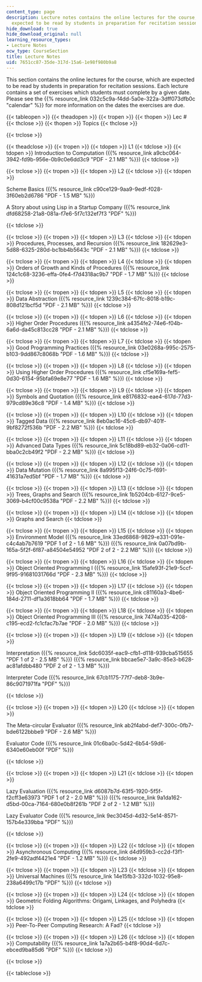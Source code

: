 ```yaml
---
content_type: page
description: Lecture notes contains the online lectures for the course, which are
  expected to be read by students in preparation for recitation sessions.
hide_download: true
hide_download_original: null
learning_resource_types:
- Lecture Notes
ocw_type: CourseSection
title: Lecture Notes
uid: 7651cc87-35de-317d-15a6-1e98f980b9a8
---
```


This section contains the online lectures for the course, which are expected to be read by students in preparation for recitation sessions. Each lecture contains a set of exercises which students must complete by a given date. Please see the {{% resource_link 032c5c9a-f4dd-5a0e-322a-3dff073dfb0c "calendar" %}} for more information on the dates the exercises are due.

{{< tableopen >}}
{{< theadopen >}}
{{< tropen >}}
{{< thopen >}}
Lec #
{{< thclose >}}
{{< thopen >}}
Topics
{{< thclose >}}

{{< trclose >}}

{{< theadclose >}}
{{< tropen >}}
{{< tdopen >}}
L1
{{< tdclose >}}
{{< tdopen >}}
Introduction to Computation ({{% resource_link a9cbc064-3942-fd9b-956e-0b9c0e6dd3c9 "PDF - 2.1 MB" %}})
{{< tdclose >}}

{{< trclose >}}
{{< tropen >}}
{{< tdopen >}}
L2
{{< tdclose >}}
{{< tdopen >}}


Scheme Basics ({{% resource_link c90ce129-9aa9-9edf-f028-3f60eb2d6786 "PDF - 1.5 MB" %}})

A Story about using Lisp in a Startup Company ({{% resource_link dfd68258-21a8-081a-f7e6-5f7c132ef7f3 "PDF" %}})


{{< tdclose >}}

{{< trclose >}}
{{< tropen >}}
{{< tdopen >}}
L3
{{< tdclose >}}
{{< tdopen >}}
Procedures, Processes, and Recursion ({{% resource_link 182629e3-5d88-6325-280d-bc1bb4b5643c "PDF - 2.1 MB" %}})
{{< tdclose >}}

{{< trclose >}}
{{< tropen >}}
{{< tdopen >}}
L4
{{< tdclose >}}
{{< tdopen >}}
Orders of Growth and Kinds of Procedures ({{% resource_link 124c1c68-3236-effa-0fe4-f7d4318ac9b7 "PDF - 1.7 MB" %}})
{{< tdclose >}}

{{< trclose >}}
{{< tropen >}}
{{< tdopen >}}
L5
{{< tdclose >}}
{{< tdopen >}}
Data Abstraction ({{% resource_link 1239c384-67fc-8018-b19c-808d121bcf5d "PDF - 2.1 MB" %}})
{{< tdclose >}}

{{< trclose >}}
{{< tropen >}}
{{< tdopen >}}
L6
{{< tdclose >}}
{{< tdopen >}}
Higher Order Procedures ({{% resource_link a4354fe2-74e6-f04b-6a6d-da45c813cc28 "PDF - 2.1 MB" %}})
{{< tdclose >}}

{{< trclose >}}
{{< tropen >}}
{{< tdopen >}}
L7
{{< tdclose >}}
{{< tdopen >}}
Good Programming Practices ({{% resource_link 03e0268a-995c-2575-b103-9dd867c8068b "PDF - 1.6 MB" %}})
{{< tdclose >}}

{{< trclose >}}
{{< tropen >}}
{{< tdopen >}}
L8
{{< tdclose >}}
{{< tdopen >}}
Using Higher Order Procedures ({{% resource_link cf5e169a-fef5-0d30-6154-95bfa69e8e77 "PDF - 1.6 MB" %}})
{{< tdclose >}}

{{< trclose >}}
{{< tropen >}}
{{< tdopen >}}
L9
{{< tdclose >}}
{{< tdopen >}}
Symbols and Quotation ({{% resource_link e8176832-eae4-617d-77d3-979cd89e36c8 "PDF - 1.4 MB" %}})
{{< tdclose >}}

{{< trclose >}}
{{< tropen >}}
{{< tdopen >}}
L10
{{< tdclose >}}
{{< tdopen >}}
Tagged Data ({{% resource_link 8eb0ac16-45c6-db97-401f-9bf8272f536b "PDF - 2.2 MB" %}})
{{< tdclose >}}

{{< trclose >}}
{{< tropen >}}
{{< tdopen >}}
L11
{{< tdclose >}}
{{< tdopen >}}
Advanced Data Types ({{% resource_link 5c18bd89-eb32-0a06-cd11-bba0c2cb49f2 "PDF - 2.2 MB" %}})
{{< tdclose >}}

{{< trclose >}}
{{< tropen >}}
{{< tdopen >}}
L12
{{< tdclose >}}
{{< tdopen >}}
Data Mutation ({{% resource_link 8a995f13-24f6-0c75-f691-41631a7ed5bf "PDF - 1.7 MB" %}})
{{< tdclose >}}

{{< trclose >}}
{{< tropen >}}
{{< tdopen >}}
L13
{{< tdclose >}}
{{< tdopen >}}
Trees, Graphs and Search ({{% resource_link 1b5204cb-6127-9ce5-3069-b4cf00c9538a "PDF - 2.2 MB" %}})
{{< tdclose >}}

{{< trclose >}}
{{< tropen >}}
{{< tdopen >}}
L14
{{< tdclose >}}
{{< tdopen >}}
Graphs and Search
{{< tdclose >}}

{{< trclose >}}
{{< tropen >}}
{{< tdopen >}}
L15
{{< tdclose >}}
{{< tdopen >}}
Environment Model ({{% resource_link 33ed6868-9829-e331-091e-c4c4ab7b7619 "PDF 1 of 2 - 1.6 MB" %}}) ({{% resource_link 0a07bd9b-165a-5f2f-6f87-a84504e54952 "PDF 2 of 2 - 2.2 MB" %}})
{{< tdclose >}}

{{< trclose >}}
{{< tropen >}}
{{< tdopen >}}
L16
{{< tdclose >}}
{{< tdopen >}}
Object Oriented Programming I ({{% resource_link 15afe93f-21e9-5ccf-9f95-91681031766d "PDF - 2.3 MB" %}})
{{< tdclose >}}

{{< trclose >}}
{{< tropen >}}
{{< tdopen >}}
L17
{{< tdclose >}}
{{< tdopen >}}
Object Oriented Programming II ({{% resource_link c81160a3-4be6-184d-2711-df1a3618bb64 "PDF - 1.7 MB" %}})
{{< tdclose >}}

{{< trclose >}}
{{< tropen >}}
{{< tdopen >}}
L18
{{< tdclose >}}
{{< tdopen >}}
Object Oriented Programming III ({{% resource_link 7474a035-4208-c195-ecd2-fc1cfac7b7ae "PDF - 2.0 MB" %}})
{{< tdclose >}}

{{< trclose >}}
{{< tropen >}}
{{< tdopen >}}
L19
{{< tdclose >}}
{{< tdopen >}}


Interpretation ({{% resource_link 5dc6035f-eac9-cfb1-d118-939cba515655 "PDF 1 of 2 - 2.5 MB" %}}) ({{% resource_link bbcae5e7-3a9c-85e3-b628-ac81afdbb480 "PDF 2 of 2 - 1.3 MB" %}})

Interpreter Code ({{% resource_link 67cb1175-77f7-deb8-3b9e-86c9071971fa "PDF" %}})


{{< tdclose >}}

{{< trclose >}}
{{< tropen >}}
{{< tdopen >}}
L20
{{< tdclose >}}
{{< tdopen >}}


The Meta-circular Evaluator ({{% resource_link ab2f4abd-def7-300c-0fb7-bde6122bbbe9 "PDF - 2.6 MB" %}})

Evaluator Code ({{% resource_link 01c6ba0c-5d42-6b54-59d6-6340e60eb00f "PDF" %}})


{{< tdclose >}}

{{< trclose >}}
{{< tropen >}}
{{< tdopen >}}
L21
{{< tdclose >}}
{{< tdopen >}}


Lazy Evaluation ({{% resource_link d6087b7d-63f5-1920-5f5f-f2cff3e63973 "PDF 1 of 2 - 2.0 MB" %}}) ({{% resource_link 9a1da162-d5bd-00ca-7164-680e0b8f261b "PDF 2 of 2 - 1.2 MB" %}})

Lazy Evaluator Code ({{% resource_link 9ec3045d-4d32-5e14-8571-157b4e339bba "PDF" %}})


{{< tdclose >}}

{{< trclose >}}
{{< tropen >}}
{{< tdopen >}}
L22
{{< tdclose >}}
{{< tdopen >}}
Asynchronous Computing ({{% resource_link d4d959b3-cc2d-f3f1-2fe9-492adf4421e4 "PDF - 1.2 MB" %}})
{{< tdclose >}}

{{< trclose >}}
{{< tropen >}}
{{< tdopen >}}
L23
{{< tdclose >}}
{{< tdopen >}}
Universal Machines ({{% resource_link 14e15fb3-332d-1032-95e8-238a6499c17b "PDF" %}})
{{< tdclose >}}

{{< trclose >}}
{{< tropen >}}
{{< tdopen >}}
L24
{{< tdclose >}}
{{< tdopen >}}
Geometric Folding Algorithms: Origami, Linkages, and Polyhedra
{{< tdclose >}}

{{< trclose >}}
{{< tropen >}}
{{< tdopen >}}
L25
{{< tdclose >}}
{{< tdopen >}}
Peer-To-Peer Computing Research: A Fad?
{{< tdclose >}}

{{< trclose >}}
{{< tropen >}}
{{< tdopen >}}
L26
{{< tdclose >}}
{{< tdopen >}}
Computability ({{% resource_link 1a7a2b65-b4f8-90d4-6d7c-ebced9ba85d6 "PDF" %}})
{{< tdclose >}}

{{< trclose >}}

{{< tableclose >}}